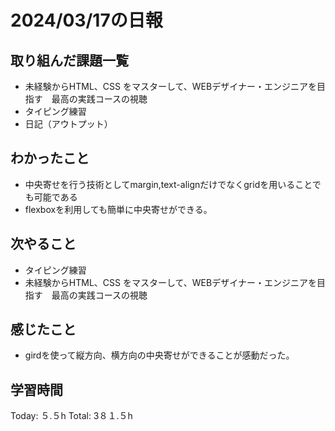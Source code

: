 # 2024/03/17の日報
## 取り組んだ課題一覧
* 未経験からHTML、CSS をマスターして、WEBデザイナー・エンジニアを目指す　最高の実践コースの視聴
* タイピング練習
* 日記（アウトプット）
## わかったこと
*  中央寄せを行う技術としてmargin,text-alignだけでなくgridを用いることでも可能である
*  flexboxを利用しても簡単に中央寄せができる。
## 次やること
* タイピング練習
* 未経験からHTML、CSS をマスターして、WEBデザイナー・エンジニアを目指す　最高の実践コースの視聴
## 感じたこと
* girdを使って縦方向、横方向の中央寄せができることが感動だった。
##  学習時間
Today: ５.５h
Total: 3８１.５h
